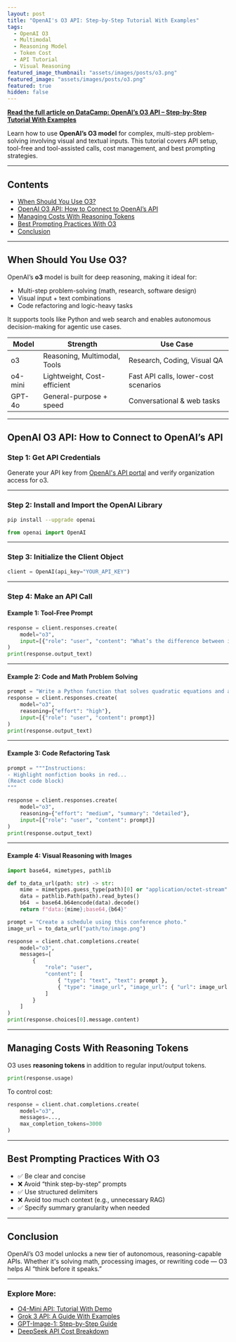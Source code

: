 ```yaml
---
layout: post
title: "OpenAI's O3 API: Step-by-Step Tutorial With Examples"
tags:
  - OpenAI O3
  - Multimodal
  - Reasoning Model
  - Token Cost
  - API Tutorial
  - Visual Reasoning
featured_image_thumbnail: "assets/images/posts/o3.png"
featured_image: "assets/images/posts/o3.png"
featured: true
hidden: false
---
```


**[Read the full article on DataCamp: OpenAI’s O3 API – Step-by-Step Tutorial With Examples](https://www.datacamp.com/tutorial/o3-api)**

Learn how to use **OpenAI’s O3 model** for complex, multi-step problem-solving involving visual and textual inputs. This tutorial covers API setup, tool-free and tool-assisted calls, cost management, and best prompting strategies.

---

## Contents

- [When Should You Use O3?](#when-should-you-use-o3)
- [OpenAI O3 API: How to Connect to OpenAI’s API](#openai-o3-api-how-to-connect-to-openais-api)
- [Managing Costs With Reasoning Tokens](#managing-costs-with-reasoning-tokens)
- [Best Prompting Practices With O3](#best-prompting-practices-with-o3)
- [Conclusion](#conclusion)

---

## When Should You Use O3?

OpenAI’s **o3** model is built for deep reasoning, making it ideal for:

- Multi-step problem-solving (math, research, software design)
- Visual input + text combinations
- Code refactoring and logic-heavy tasks

It supports tools like Python and web search and enables autonomous decision-making for agentic use cases.

| Model     | Strength                        | Use Case                             |
|-----------|----------------------------------|--------------------------------------|
| o3        | Reasoning, Multimodal, Tools     | Research, Coding, Visual QA          |
| o4-mini   | Lightweight, Cost-efficient      | Fast API calls, lower-cost scenarios |
| GPT-4o    | General-purpose + speed          | Conversational & web tasks           |

---

## OpenAI O3 API: How to Connect to OpenAI’s API

### Step 1: Get API Credentials

Generate your API key from [OpenAI's API portal](https://platform.openai.com/account/api-keys) and verify organization access for o3.

---

### Step 2: Install and Import the OpenAI Library

```bash
pip install --upgrade openai
```

```python
from openai import OpenAI
```

---

### Step 3: Initialize the Client Object

```python
client = OpenAI(api_key="YOUR_API_KEY")
```

---

### Step 4: Make an API Call

#### Example 1: Tool-Free Prompt

```python
response = client.responses.create(
    model="o3",
    input=[{"role": "user", "content": "What’s the difference between inductive and deductive reasoning?"}]
)
print(response.output_text)
```

---

#### Example 2: Code and Math Problem Solving

```python
prompt = "Write a Python function that solves quadratic equations and also explain the math behind it."
response = client.responses.create(
    model="o3",
    reasoning={"effort": "high"},
    input=[{"role": "user", "content": prompt}]
)
print(response.output_text)
```

---

#### Example 3: Code Refactoring Task

```python
prompt = """Instructions:
- Highlight nonfiction books in red...
(React code block)
"""

response = client.responses.create(
    model="o3",
    reasoning={"effort": "medium", "summary": "detailed"},
    input=[{"role": "user", "content": prompt}]
)
print(response.output_text)
```

---

#### Example 4: Visual Reasoning with Images

```python
import base64, mimetypes, pathlib

def to_data_url(path: str) -> str:
    mime = mimetypes.guess_type(path)[0] or "application/octet-stream"
    data = pathlib.Path(path).read_bytes()
    b64  = base64.b64encode(data).decode()
    return f"data:{mime};base64,{b64}"

prompt = "Create a schedule using this conference photo."
image_url = to_data_url("path/to/image.png")

response = client.chat.completions.create(
    model="o3",
    messages=[
        {
            "role": "user",
            "content": [
                { "type": "text", "text": prompt },
                { "type": "image_url", "image_url": { "url": image_url } }
            ]
        }
    ]
)
print(response.choices[0].message.content)
```

---

## Managing Costs With Reasoning Tokens

O3 uses **reasoning tokens** in addition to regular input/output tokens.

```python
print(response.usage)
```

To control cost:

```python
response = client.chat.completions.create(
    model="o3",
    messages=...,
    max_completion_tokens=3000
)
```

---

## Best Prompting Practices With O3

- ✅ Be clear and concise
- ❌ Avoid “think step-by-step” prompts
- ✅ Use structured delimiters
- ❌ Avoid too much context (e.g., unnecessary RAG)
- ✅ Specify summary granularity when needed

---

## Conclusion

OpenAI’s O3 model unlocks a new tier of autonomous, reasoning-capable APIs. Whether it's solving math, processing images, or rewriting code — O3 helps AI “think before it speaks.”

---

### Explore More:

- [O4-Mini API: Tutorial With Demo](https://www.datacamp.com/tutorial/o4-mini-api)
- [Grok 3 API: A Guide With Examples](https://www.datacamp.com/tutorial/grok-3-api)
- [GPT-Image-1: Step-by-Step Guide](https://www.datacamp.com/tutorial/gpt-image-1)
- [DeepSeek API Cost Breakdown](https://www.datacamp.com/tutorial/deepseek-api)

